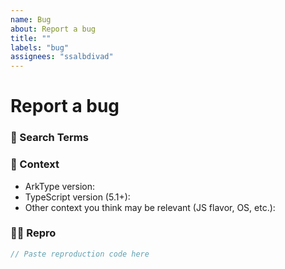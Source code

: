 ```yaml
---
name: Bug
about: Report a bug
title: ""
labels: "bug"
assignees: "ssalbdivad"
---
```


# Report a bug

### 🔎 Search Terms

<!--
  What search terms did you use when trying to find an existing bug report?
  List them here so people in the future can find this one more easily.
-->

### 🧩 Context

- ArkType version:
- TypeScript version (5.1+):
- Other context you think may be relevant (JS flavor, OS, etc.):

<!--
  For an easy way to generate this information, run
  `npx envinfo --system --binaries --npmPackages "{arktype,@ark/*,typescript}" --fullTree`
-->

### 🧑‍💻 Repro

<!--

Please do your best to write the simplest code you can that reproduces the issue!

If it requires other dependencies besides arktype, it's probably either not a minimal repro or not an arktype bug.
-->

```ts
// Paste reproduction code here
```
